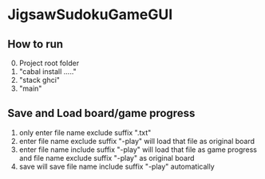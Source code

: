 # JigsawSudokuGameGUI

## How to run

0. Project root folder
1. "cabal install ....."
2. "stack ghci"
3. "main" 

## Save and Load board/game progress

1. only enter file name exclude suffix ".txt"
2. enter file name exclude suffix "-play" will load that file as original board
3. enter file name include suffix "-play" will load that file as game progress and file name exclude suffix "-play" as original board
4. save will save file name include suffix "-play" automatically